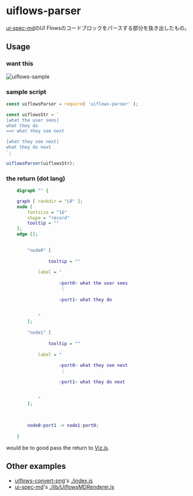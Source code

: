 # uiflows-parser

[ui-spec-md](https://github.com/pxgrid/ui-spec-md)のUI Flowsのコードブロックをパースする部分を抜き出したもの。


## Usage

### want this

![uiflows-sample](https://cloud.githubusercontent.com/assets/755854/23638054/a9db850a-0322-11e7-830c-87fd661d0d8e.png)


### sample script

```javascript
const uiflowsParser = require( 'uiflows-parser' );

const uiflowsStr = `
[what the user sees]
what they do
==> what they see next

[what they see next]
what they do next
`;

uiflowsParser(uiflowsStr);
```


### the return (dot lang)

```dot
	digraph "" {

	graph [ rankdir = "LR" ];
	node [
		fontsize = "16"
		shape = "record"
		tooltip = ""
	];
	edge [];

	
		"node0" [
			
				tooltip = ""
			
			label = "
				
					<port0> what the user sees
					 | 
				
					<port1> what they do
					
				
			"
		];
	
		"node1" [
			
				tooltip = ""
			
			label = "
				
					<port0> what they see next
					 | 
				
					<port1> what they do next
					
				
			"
		];
	

	
		node0:port1 -> node1:port0;
	
	}
```

would be to good pass the return to [Viz.js](https://github.com/mdaines/viz.js/).


## Other examples

- [uiflows-convert-png](https://github.com/pxgrid/uiflows-convert-png)'s [./index.js](https://github.com/pxgrid/uiflows-convert-png/blob/master/index.js)
- [ui-spec-md](https://github.com/pxgrid/ui-spec-md)'s [./lib/UiflowsMDRenderer.js](https://github.com/pxgrid/ui-spec-md/blob/v0.2.x/lib/UiflowsMDRenderer.js)

